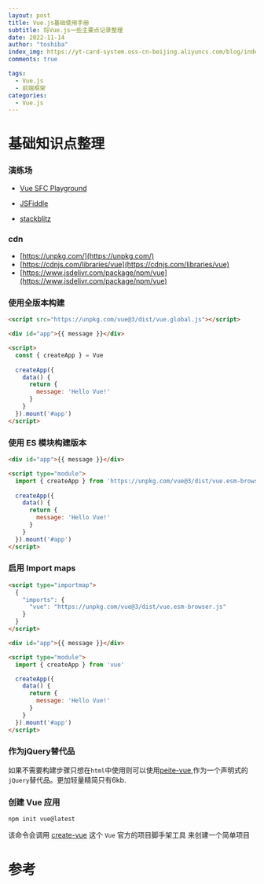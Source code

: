 ```yaml
---
layout: post
title: Vue.js基础使用手册
subtitle: 将Vue.js一些主要点记录整理
date: 2022-11-14
author: "toshiba"
index_img: https://yt-card-system.oss-cn-beijing.aliyuncs.com/blog/index-img/vue.webp
comments: true

tags:
  - Vue.js
  - 前端框架
categories:
  - Vue.js
---
```


# 基础知识点整理

### 演练场

- [Vue SFC Playground](https://sfc.vuejs.org/#eNp9UMtqwzAQ/JXtXtJCbNGrcQO99Q960cWNN4mDXqzWbsH437tK6lBaCAhpZ0cazeyMrynV00jYYJv3PCTZ2UBfKbJAT4dudAKzDQB9J93j07UGYJKRw4oAfD42sHkj5yK8R3b9w+ZKLeXQTVdrbh8oEPLJdUKKANrT826eiwosS2sUXbpDSKPAVPnYk3uxqLxFpVpze41bHHxxW/ku1eccgya52LI/RLbYrEYtatSCLZ5EUm6MyYd9yX/OdeSj0armMcjgqabsqw+On5lYhS1uf2kYbU7EFVPoiYnvaf65+k93nRAu36DOh1k=)

- [JSFiddle](https://jsfiddle.net/yyx990803/2ke1ab0z/)
- [stackblitz](https://stackblitz.com/edit/vitejs-vite-tl5w64?file=index.html&terminal=dev)

### cdn

* [https://unpkg.com/](https://unpkg.com/)
* [https://cdnjs.com/libraries/vue](https://cdnjs.com/libraries/vue)
* [https://www.jsdelivr.com/package/npm/vue](https://www.jsdelivr.com/package/npm/vue)

### 使用全版本构建
```html
<script src="https://unpkg.com/vue@3/dist/vue.global.js"></script>

<div id="app">{{ message }}</div>

<script>
  const { createApp } = Vue
  
  createApp({
    data() {
      return {
        message: 'Hello Vue!'
      }
    }
  }).mount('#app')
</script>

```

### 使用 ES 模块构建版本
```html
<div id="app">{{ message }}</div>

<script type="module">
  import { createApp } from 'https://unpkg.com/vue@3/dist/vue.esm-browser.js'
  
  createApp({
    data() {
      return {
        message: 'Hello Vue!'
      }
    }
  }).mount('#app')
</script>

```
### 启用 Import maps
```html
<script type="importmap">
  {
    "imports": {
      "vue": "https://unpkg.com/vue@3/dist/vue.esm-browser.js"
    }
  }
</script>

<div id="app">{{ message }}</div>

<script type="module">
  import { createApp } from 'vue'

  createApp({
    data() {
      return {
        message: 'Hello Vue!'
      }
    }
  }).mount('#app')
</script>

```

### 作为jQuery替代品

如果不需要构建步骤只想在`html`中使用则可以使用[peite-vue](https://github.com/vuejs/petite-vue),作为一个声明式的`jQuery`替代品。更加轻量精简只有6kb.


### 创建 Vue 应用

```bash
npm init vue@latest
```

该命令会调用 [create-vue](https://github.com/vuejs/create-vue) 这个 `Vue` 官方的项目脚手架工具 来创建一个简单项目

# 参考

[^1]: [Vue.js 官方文档](https://cn.vuejs.org/guide/introduction.html)
[^1]: [使用 Vue 的多种方式](https://cn.vuejs.org/guide/extras/ways-of-using-vue.html)
